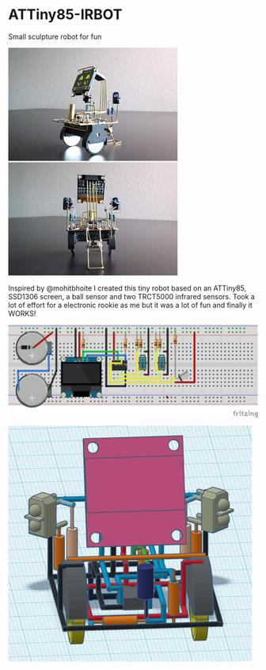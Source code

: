 # ATTiny85-IRBOT
Small sculpture robot for fun


![bot](https://github.com/gtmans/ATTiny85-IRBOT/blob/main/IRBOT-side-verysmall.png)
![bot](https://github.com/gtmans/ATTiny85-IRBOT/blob/main/IRBOT-back-verysmall.png)

Inspired by @mohitbhoite I created this tiny robot based on an ATTiny85, SSD1306 screen, a ball sensor and two TRCT5000 infrared sensors. Took a lot of effort for a electronic rookie as me but it was a lot of fun and finally it WORKS!

![fritzing](https://github.com/gtmans/ATTiny85-IRBOT/blob/main/ATTiny85IRBOT-fritzing.png)

![bot3d](https://github.com/gtmans/ATTiny85-IRBOT/blob/main/IRBOT-3D-front.png)
